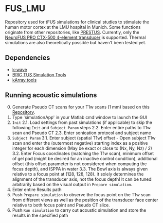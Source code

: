 # FUS_LMU
Repository used for tFUS simulations for clinical studies to stimulate the human motor cortex at the LMU hospital in Munich. Some functions originate from other repositories, like [PRESTUS](https://github.com/achetverikov/PRESTUS). Currently, only the [NeuroFUS PRO CTX-500 4-element transducer](https://brainbox-neuro.com/products/neurofus) is supported. Thermal simulations are also theoretically possible but haven't been tested yet.

## Dependencies
- [k-wave](http://www.k-wave.org)
- [BRIC TUS Simulation Tools](https://github.com/sitiny/BRIC_TUS_Simulation_Tools)
- [kArray tools](http://www.k-wave.org/downloads/kWaveArray_alpha_0.3.zip)

## Running acoustic simulations
0. Generate Pseudo CT scans for your T1w scans (1 mm) based on this [Repository](https://github.com/sitiny/mr-to-pct).
1. Type 'simulationApp' in your Matlab cmd window to launch the GUI
2. `Init`
   2.1. Load settings from past simulations (if applicable) to skip the following `Init` and `Subject Param` steps
   2.2. Enter entire paths to T1w scan and Pseudo CT
   2.3. Enter sonication protocol and subject name
3. `Subject Param`
   3.1. Enter subject (spatial T1w) offset - Open subject T1w scan and enter the (outermost negative) starting index as a positive integer for each dimension (May be exact or close to (Nx, Ny, Nz)  / 2)
   3.2. Enter Focus coordinates (matching the T1w scan), minimum offset of gel pad (might be desired for an inactive control condition), additional offset (this offset parameter is not considered when computing the focus depth), and ISPPA in water
   3.3. The Bowl axis is always given relative to a focus point at (128, 128, 128). It solely determines the alignment of the transducer axis, not the focus depth! It can be tuned arbitrarily based on the visual output in `Prepare simulation`.
4. Enter entire Results path
5. Push `Prepare simulation` to observe the focus point on the T1w scan from different views as well as the position of the transducer face center relative to both focus point and Pseudo CT slice.
6. Push `Run simulation` to carry out acoustic simulation and store the results in the specified path

